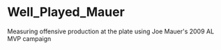 # Well_Played_Mauer
Measuring offensive production at the plate using Joe Mauer's 2009 AL MVP campaign
